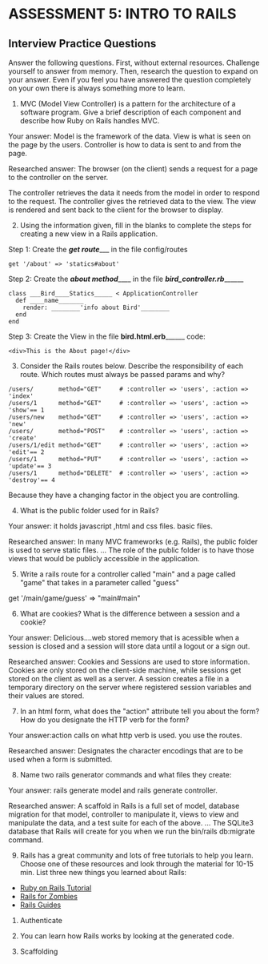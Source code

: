# ASSESSMENT 5: INTRO TO RAILS
## Interview Practice Questions

Answer the following questions. First, without external resources. Challenge yourself to answer from memory. Then, research the question to expand on your answer. Even if you feel you have answered the question completely on your own there is always something more to learn.

1. MVC (Model View Controller) is a pattern for the architecture of a software program. Give a brief description of each component and describe how Ruby on Rails handles MVC.

  Your answer: Model is the framework of the data. View is what is seen on the page by the users. Controller is how to data is sent to and from the page.

  Researched answer: The browser (on the client) sends a request for a page to the controller on the server.
  
The controller retrieves the data it needs from the model in order to respond to the request.
The controller gives the retrieved data to the view.
The view is rendered and sent back to the client for the browser to display.



2. Using the information given, fill in the blanks to complete the steps for creating a new view in a Rails application.

  Step 1: Create the ___get route______ in the file config/routes
  ```
  get '/about' => 'statics#about'
  ```

  Step 2: Create the ___about method_______ in the file ___bird_controller.rb_________
  ```
  class ___Bird____Statics_____ < ApplicationController
    def ____name_______
      render: ________'info about Bird'________
    end
  end
  ```

  Step 3: Create the View in the file ____bird.html.erb__________
  code:
  ```
  <div>This is the About page!</div>
  ```


3. Consider the Rails routes below. Describe the responsibility of  each route. Which routes must always be passed params and why?

```
/users/       method="GET"     # :controller => 'users', :action => 'index'
/users/1      method="GET"     # :controller => 'users', :action => 'show'== 1
/users/new    method="GET"     # :controller => 'users', :action => 'new' 
/users/       method="POST"    # :controller => 'users', :action => 'create'
/users/1/edit method="GET"     # :controller => 'users', :action => 'edit'== 2
/users/1      method="PUT"     # :controller => 'users', :action => 'update'== 3
/users/1      method="DELETE"  # :controller => 'users', :action => 'destroy'== 4
```
Because they have a changing factor in the object you are controlling.




4. What is the public folder used for in Rails?

  Your answer: it holds javascript ,html and css files. basic files. 

  Researched answer: In many MVC frameworks (e.g. Rails), the public folder is used to serve static files. ... The role of the public folder is to have those views that would be publicly accessible in the application.



5. Write a rails route for a controller called "main" and a page called "game" that takes in a parameter called "guess"

get '/main/game/guess' => "main#main"

6. What are cookies? What is the difference between a session and a cookie?

  Your answer: Delicious....web stored memory that is acessible when a session is closed and a session will store data until a logout or a sign out.


  Researched answer: Cookies and Sessions are used to store information. Cookies are only stored on the client-side machine, while sessions get stored on the client as well as a server. A session creates a file in a temporary directory on the server where registered session variables and their values are stored.



7. In an html form, what does the "action" attribute tell you about the form? How do you designate the HTTP verb for the form?

  Your answer:action calls on what http verb is used. you use the routes.

  Researched answer: Designates the character encodings that are to be used when a form is submitted.



8. Name two rails generator commands and what files they create:

  Your answer: rails generate model and rails generate controller.

  Researched answer:  A scaffold in Rails is a full set of model, database migration for that model, controller to manipulate it, views to view and manipulate the data, and a test suite for each of the above. ... The SQLite3 database that Rails will create for you when we run the bin/rails db:migrate command.



9. Rails has a great community and lots of free tutorials to help you learn. Choose one of these resources and look through the material for 10-15 min. List three new things you learned about Rails:
- [Ruby on Rails Tutorial](https://www.tutorialspoint.com/ruby-on-rails/index.htm)
- [Rails for Zombies](http://railsforzombies.org)
- [Rails Guides](http://guides.rubyonrails.org/getting_started.html)

1. Authenticate

2. You can learn how Rails works by looking at the generated code.

3. Scaffolding
